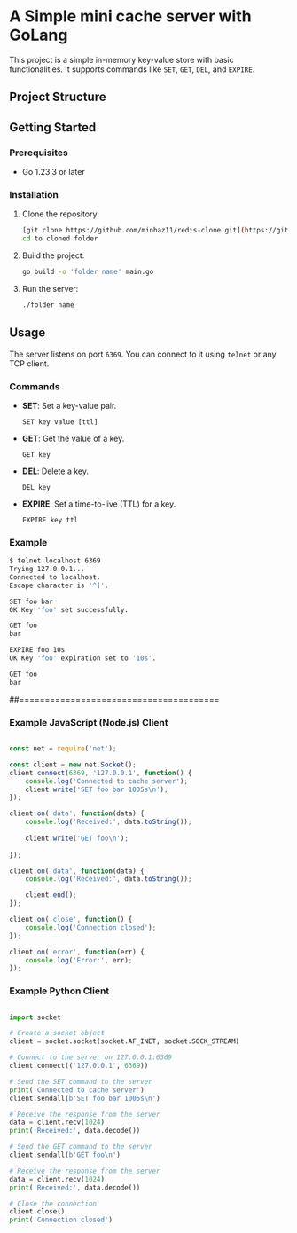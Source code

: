 # A Simple mini cache server with GoLang

This project is a simple in-memory key-value store with basic functionalities. It supports commands like `SET`, `GET`, `DEL`, and `EXPIRE`.

## Project Structure


## Getting Started

### Prerequisites

- Go 1.23.3 or later

### Installation

1. Clone the repository:
    ```sh
    [git clone https://github.com/minhaz11/redis-clone.git](https://github.com/minhaz11/A-mini-caching-app-with-Go.git)
    cd to cloned folder
    ```

2. Build the project:
    ```sh
    go build -o 'folder name' main.go
    ```

3. Run the server:
    ```sh
    ./folder name
    ```

## Usage

The server listens on port `6369`. You can connect to it using `telnet` or any TCP client.

### Commands

- **SET**: Set a key-value pair.
    ```
    SET key value [ttl]
    ```

- **GET**: Get the value of a key.
    ```
    GET key
    ```

- **DEL**: Delete a key.
    ```
    DEL key
    ```

- **EXPIRE**: Set a time-to-live (TTL) for a key.
    ```
    EXPIRE key ttl
    ```

### Example

```sh
$ telnet localhost 6369
Trying 127.0.0.1...
Connected to localhost.
Escape character is '^]'.

SET foo bar
OK Key 'foo' set successfully.

GET foo
bar

EXPIRE foo 10s
OK Key 'foo' expiration set to '10s'.

GET foo
bar
```

##=======================================


### Example JavaScript (Node.js) Client

```javascript

const net = require('net');

const client = new net.Socket();
client.connect(6369, '127.0.0.1', function() {
    console.log('Connected to cache server');
    client.write('SET foo bar 1005s\n');  
});

client.on('data', function(data) {
    console.log('Received:', data.toString());
   
    client.write('GET foo\n');
    
});

client.on('data', function(data) {
    console.log('Received:', data.toString());

    client.end();
});

client.on('close', function() {
    console.log('Connection closed');
});

client.on('error', function(err) {
    console.log('Error:', err);
});

```


### Example Python Client

```Python

import socket

# Create a socket object
client = socket.socket(socket.AF_INET, socket.SOCK_STREAM)

# Connect to the server on 127.0.0.1:6369
client.connect(('127.0.0.1', 6369))

# Send the SET command to the server
print('Connected to cache server')
client.sendall(b'SET foo bar 1005s\n')

# Receive the response from the server
data = client.recv(1024)
print('Received:', data.decode())

# Send the GET command to the server
client.sendall(b'GET foo\n')

# Receive the response from the server
data = client.recv(1024)
print('Received:', data.decode())

# Close the connection
client.close()
print('Connection closed')

```





